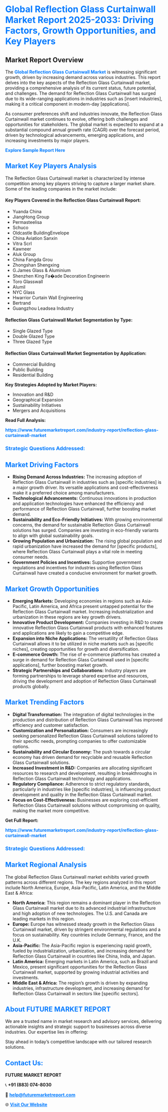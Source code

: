 <h1 style="color: #007BFF;">Global Reflection Glass Curtainwall Market Report 2025-2033: Driving Factors, Growth Opportunities, and Key Players</h1>

<section id="overview">
<h2>Market Report Overview</h2>
<p>The <a href="https://www.futuremarketreport.com/industry-report/reflection-glass-curtainwall-market" style="color: #007BFF; text-decoration: none;"><strong>Global Reflection Glass Curtainwall Market</strong></a> is witnessing significant growth, driven by increasing demand across various industries. This report delves into the key aspects of the Reflection Glass Curtainwall market, providing a comprehensive analysis of its current status, future potential, and challenges. The demand for Reflection Glass Curtainwall has surged due to its wide-ranging applications in industries such as [insert industries], making it a critical component in modern-day [applications].</p>
<p>As consumer preferences shift and industries innovate, the Reflection Glass Curtainwall market continues to evolve, offering both challenges and opportunities for stakeholders. The global market is expected to expand at a substantial compound annual growth rate (CAGR) over the forecast period, driven by technological advancements, emerging applications, and increasing investments by major players.</p>
</section>

<section id="overview">
<p><a href="https://www.futuremarketreport.com/request-sample/reportId=50614" style="color: #007BFF; text-decoration: none;"><strong>Explore Sample Report Here</strong></a></p>
</section>

<section id="key-players">
<h2 style="color: #007BFF;">Market Key Players Analysis</h2>
<p>The Reflection Glass Curtainwall market is characterized by intense competition among key players striving to capture a larger market share. Some of the leading companies in the market include:</p>
<h4>Key Players Covered in the Reflection Glass Curtainwall Report:</h4>
<ul><li>Yuanda China</li><li>JiangHong Group</li><li>Permasteelisa</li><li>Schuco</li><li>Oldcastle BuildingEnvelope</li><li>China Aviation Sanxin</li><li>Vitra Scrl</li><li>Kawneer</li><li>Aluk Group</li><li>China Fangda Grou</li><li>Zhongshan Shengxing</li><li>G.James Glass &amp; Aluminium</li><li>Shenzhen King Fa�ade Decoration Engineerin</li><li>Toro Glasswall</li><li>Alumil</li><li>NYC Glass</li><li>Hwarrior Curtain Wall Engineering</li><li>Bertrand</li><li>Guangzhou Leadsea Industry</li></ul>
<h4>Reflection Glass Curtainwall Market Segmentation by Type:</h4>
<ul><li>Single Glazed Type</li><li>Double Glazed Type</li><li>Three Glazed Type</li></ul>

<h4>Reflection Glass Curtainwall Market Segmentation by Application:</h4>
<ul><li>Commercial Building</li><li>Public Building</li><li>Residential Building</li></ul>
<p><strong>Key Strategies Adopted by Market Players:</strong></p>
<ul>
<li>Innovation and R&D</li>
<li>Geographical Expansion</li>
<li>Sustainability Initiatives</li>
<li>Mergers and Acquisitions</li>
</ul>
</section>

<section>
<p><strong>Read Full Analysis: </strong></p><a href="https://www.futuremarketreport.com/industry-report/reflection-glass-curtainwall-market" style="color: #007BFF; text-decoration: none;"><strong>https://www.futuremarketreport.com/industry-report/reflection-glass-curtainwall-market</strong></a>
<h3 style="color: #007BFF;">Strategic Questions Addressed:</h3>
</section>

<section id="driving-factors">
<h2 style="color: #007BFF;">Market Driving Factors</h2>
<ul>
<li><strong>Rising Demand Across Industries:</strong> The increasing adoption of Reflection Glass Curtainwall in industries such as [specific industries] is a major growth driver. Its versatile applications and cost-effectiveness make it a preferred choice among manufacturers.</li>
<li><strong>Technological Advancements:</strong> Continuous innovations in production and application technologies have enhanced the efficiency and performance of Reflection Glass Curtainwall, further boosting market demand.</li>
<li><strong>Sustainability and Eco-Friendly Initiatives:</strong> With growing environmental concerns, the demand for sustainable Reflection Glass Curtainwall solutions has surged. Companies are investing in eco-friendly variants to align with global sustainability goals.</li>
<li><strong>Growing Population and Urbanization:</strong> The rising global population and rapid urbanization have increased the demand for [specific products], where Reflection Glass Curtainwall plays a vital role in meeting consumer needs.</li>
<li><strong>Government Policies and Incentives:</strong> Supportive government regulations and incentives for industries using Reflection Glass Curtainwall have created a conducive environment for market growth.</li>
</ul>
</section>

<section id="growth-opportunities">
<h2 style="color: #007BFF;">Market Growth Opportunities</h2>
<ul>
<li><strong>Emerging Markets:</strong> Developing economies in regions such as Asia-Pacific, Latin America, and Africa present untapped potential for the Reflection Glass Curtainwall market. Increasing industrialization and urbanization in these regions are key growth drivers.</li>
<li><strong>Innovative Product Development:</strong> Companies investing in R&D to create innovative Reflection Glass Curtainwall products with enhanced features and applications are likely to gain a competitive edge.</li>
<li><strong>Expansion into Niche Applications:</strong> The versatility of Reflection Glass Curtainwall allows it to be utilized in niche markets such as [specific niches], creating opportunities for growth and diversification.</li>
<li><strong>E-commerce Growth:</strong> The rise of e-commerce platforms has created a surge in demand for Reflection Glass Curtainwall used in [specific applications], further boosting market growth.</li>
<li><strong>Strategic Partnerships and Collaborations:</strong> Industry players are forming partnerships to leverage shared expertise and resources, driving the development and adoption of Reflection Glass Curtainwall products globally.</li>
</ul>
</section>

<section id="trending-factors">
<h2 style="color: #007BFF;">Market Trending Factors</h2>
<ul>
<li><strong>Digital Transformation:</strong> The integration of digital technologies in the production and distribution of Reflection Glass Curtainwall has improved efficiency and customer satisfaction.</li>
<li><strong>Customization and Personalization:</strong> Consumers are increasingly seeking personalized Reflection Glass Curtainwall solutions tailored to their specific needs, prompting companies to offer customizable options.</li>
<li><strong>Sustainability and Circular Economy:</strong> The push towards a circular economy has driven demand for recyclable and reusable Reflection Glass Curtainwall solutions.</li>
<li><strong>Increased Investment in R&D:</strong> Companies are allocating significant resources to research and development, resulting in breakthroughs in Reflection Glass Curtainwall technology and applications.</li>
<li><strong>Regulatory Compliance:</strong> Adherence to strict regulatory standards, particularly in industries like [specific industries], is influencing product development and quality in the Reflection Glass Curtainwall market.</li>
<li><strong>Focus on Cost-Effectiveness:</strong> Businesses are exploring cost-efficient Reflection Glass Curtainwall solutions without compromising on quality, making the market more competitive.</li>
</ul>
</section>

<section>
<p><strong>Get Full Report: </strong></p><a href="https://www.futuremarketreport.com/industry-report/reflection-glass-curtainwall-market" style="color: #007BFF; text-decoration: none;"><strong>https://www.futuremarketreport.com/industry-report/reflection-glass-curtainwall-market</strong></a>
<h3 style="color: #007BFF;">Strategic Questions Addressed:</h3>
</section>


<section id="regional-analysis">
<h2 style="color: #007BFF;">Market Regional Analysis</h2>
<p>The global Reflection Glass Curtainwall market exhibits varied growth patterns across different regions. The key regions analyzed in this report include North America, Europe, Asia-Pacific, Latin America, and the Middle East & Africa:</p>
<ul>
<li><strong>North America:</strong> This region remains a dominant player in the Reflection Glass Curtainwall market due to its advanced industrial infrastructure and high adoption of new technologies. The U.S. and Canada are leading markets in this region.</li>
<li><strong>Europe:</strong> Europe has witnessed steady growth in the Reflection Glass Curtainwall market, driven by stringent environmental regulations and a focus on sustainability. Key countries include Germany, France, and the U.K.</li>
<li><strong>Asia-Pacific:</strong> The Asia-Pacific region is experiencing rapid growth, fueled by industrialization, urbanization, and increasing demand for Reflection Glass Curtainwall in countries like China, India, and Japan.</li>
<li><strong>Latin America:</strong> Emerging markets in Latin America, such as Brazil and Mexico, present significant opportunities for the Reflection Glass Curtainwall market, supported by growing industrial activities and investments.</li>
<li><strong>Middle East & Africa:</strong> The region’s growth is driven by expanding industries, infrastructure development, and increasing demand for Reflection Glass Curtainwall in sectors like [specific sectors].</li>
</ul>
</section>

<footer>
<h2 style="color: #007BFF;">About FUTURE MARKET REPORT</h2>
<p>We are a trusted name in market research and advisory services, delivering actionable insights and strategic support to businesses across diverse industries. Our expertise lies in offering:</p>

<p>Stay ahead in today’s competitive landscape with our tailored research solutions.</p>

<h2 style="color: #007BFF;">Contact Us:</h2>
<p><strong>FUTURE MARKET REPORT</strong></p>
<p>📞 <strong>+91 (883) 074-8030</strong></p>
<p>📧 <strong><a href="mailto:help@futuremarketreport.com" style="color: #007BFF;">help@futuremarketreport.com</a></strong></p>
<p>🌐 <strong><a href="https://www.futuremarketreport.com/" style="color: #007BFF;">Visit Our Website</a></strong></p>
</footer>